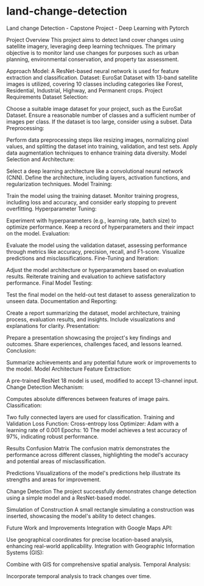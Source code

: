 # land-change-detection
Land change Detection - Capstone Project - Deep Learning with Pytorch

Project Overview
This project aims to detect land cover changes using satellite imagery, leveraging deep learning techniques. The primary objective is to monitor land use changes for purposes such as urban planning, environmental conservation, and property tax assessment.

Approach
Model: A ResNet-based neural network is used for feature extraction and classification.
Dataset: EuroSat Dataset with 13-band satellite images is utilized, covering 10 classes including categories like Forest, Residential, Industrial, Highway, and Permanent crops.
Project Requirements
Dataset Selection:

Choose a suitable image dataset for your project, such as the EuroSat Dataset.
Ensure a reasonable number of classes and a sufficient number of images per class. If the dataset is too large, consider using a subset.
Data Preprocessing:

Perform data preprocessing steps like resizing images, normalizing pixel values, and splitting the dataset into training, validation, and test sets.
Apply data augmentation techniques to enhance training data diversity.
Model Selection and Architecture:

Select a deep learning architecture like a convolutional neural network (CNN).
Define the architecture, including layers, activation functions, and regularization techniques.
Model Training:

Train the model using the training dataset.
Monitor training progress, including loss and accuracy, and consider early stopping to prevent overfitting.
Hyperparameter Tuning:

Experiment with hyperparameters (e.g., learning rate, batch size) to optimize performance.
Keep a record of hyperparameters and their impact on the model.
Evaluation:

Evaluate the model using the validation dataset, assessing performance through metrics like accuracy, precision, recall, and F1-score.
Visualize predictions and misclassifications.
Fine-Tuning and Iteration:

Adjust the model architecture or hyperparameters based on evaluation results.
Reiterate training and evaluation to achieve satisfactory performance.
Final Model Testing:

Test the final model on the held-out test dataset to assess generalization to unseen data.
Documentation and Reporting:

Create a report summarizing the dataset, model architecture, training process, evaluation results, and insights.
Include visualizations and explanations for clarity.
Presentation:

Prepare a presentation showcasing the project's key findings and outcomes.
Share experiences, challenges faced, and lessons learned.
Conclusion:

Summarize achievements and any potential future work or improvements to the model.
Model Architecture
Feature Extraction:

A pre-trained ResNet 18 model is used, modified to accept 13-channel input.
Change Detection Mechanism:

Computes absolute differences between features of image pairs.
Classification:

Two fully connected layers are used for classification.
Training and Validation
Loss Function: Cross-entropy loss
Optimizer: Adam with a learning rate of 0.001
Epochs: 10
The model achieves a test accuracy of 97%, indicating robust performance.

Results
Confusion Matrix
The confusion matrix demonstrates the performance across different classes, highlighting the model's accuracy and potential areas of misclassification.

Predictions
Visualizations of the model's predictions help illustrate its strengths and areas for improvement.

Change Detection
The project successfully demonstrates change detection using a simple model and a ResNet-based model.

Simulation of Construction
A small rectangle simulating a construction was inserted, showcasing the model's ability to detect changes.

Future Work and Improvements
Integration with Google Maps API:

Use geographical coordinates for precise location-based analysis, enhancing real-world applicability.
Integration with Geographic Information Systems (GIS):

Combine with GIS for comprehensive spatial analysis.
Temporal Analysis:

Incorporate temporal analysis to track changes over time.
